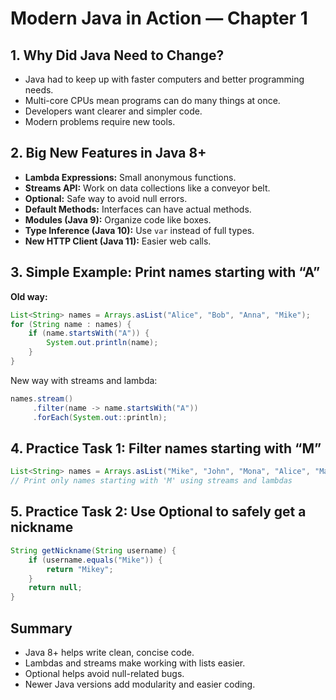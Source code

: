 # Modern Java in Action — Chapter 1

## 1. Why Did Java Need to Change?

- Java had to keep up with faster computers and better programming needs.
- Multi-core CPUs mean programs can do many things at once.
- Developers want clearer and simpler code.
- Modern problems require new tools.

## 2. Big New Features in Java 8+

- **Lambda Expressions:** Small anonymous functions.
- **Streams API:** Work on data collections like a conveyor belt.
- **Optional:** Safe way to avoid null errors.
- **Default Methods:** Interfaces can have actual methods.
- **Modules (Java 9):** Organize code like boxes.
- **Type Inference (Java 10):** Use `var` instead of full types.
- **New HTTP Client (Java 11):** Easier web calls.

## 3. Simple Example: Print names starting with “A”

**Old way:**

```java
List<String> names = Arrays.asList("Alice", "Bob", "Anna", "Mike");
for (String name : names) {
    if (name.startsWith("A")) {
        System.out.println(name);
    }
}
```

New way with streams and lambda:

```java
names.stream()
     .filter(name -> name.startsWith("A"))
     .forEach(System.out::println);
```

## 4. Practice Task 1: Filter names starting with “M”

```java
List<String> names = Arrays.asList("Mike", "John", "Mona", "Alice", "Max");
// Print only names starting with 'M' using streams and lambdas
```

## 5. Practice Task 2: Use Optional to safely get a nickname
```java
String getNickname(String username) {
    if (username.equals("Mike")) {
        return "Mikey";
    }
    return null;
}
```
## Summary
- Java 8+ helps write clean, concise code.
- Lambdas and streams make working with lists easier.
- Optional helps avoid null-related bugs.
- Newer Java versions add modularity and easier coding.
